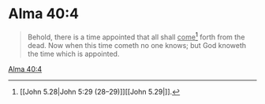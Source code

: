# Alma 40:4

> Behold, there is a time appointed that all shall <u>come</u>[^a] forth from the dead. Now when this time cometh no one knows; but God knoweth the time which is appointed.

[Alma 40:4](https://www.churchofjesuschrist.org/study/scriptures/bofm/alma/40?lang=eng&id=p4#p4)


[^a]: [[John 5.28|John 5:29 (28–29)]][[John 5.29|]].  
